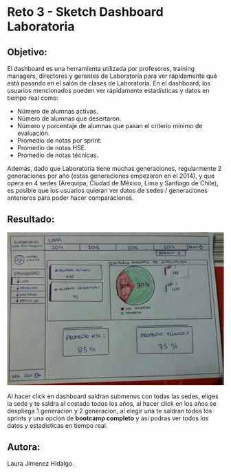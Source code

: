 # Reto 3 - Sketch Dashboard Laboratoria

## Objetivo:
El dashboard es una herramienta utilizada por profesores, training managers, directores y gerentes de Laboratoria para ver rápidamente qué está pasando en el salón de clases de Laboratoria. En el dashboard, los usuarios mencionados pueden ver rápidamente estadísticas y datos en tiempo real como:

- Número de alumnas activas.
- Número de alumnas que desertaron.
- Número y porcentaje de alumnas que pasan el criterio mínimo de evaluación.
- Promedio de notas por sprint.
- Promedio de notas HSE.
- Promedio de notas técnicas.

Además, dado que Laboratoria tiene muchas generaciones, regularmente 2 generaciones por año (estas generaciones empezaron en el 2014), y que opera en 4 sedes (Arequipa, Ciudad de México, Lima y Santiago de Chile), es posible que los usuarios quieran ver datos de sedes / generaciones anteriores para poder hacer comparaciones.

## Resultado:

![imagen1](assets/docs/img1.jpeg)

Al hacer click en dashboard saldran submenus con todas las sedes, eliges la sede y te saldra al costado todos los años, al hacer click en los años se despliega 1 generacion y 2 generacion, al elegir una te saldran todos los sprints y una opcion de __bootcamp completo__ y asi podras ver todos los datos y estadisticas en tiempo real.

## Autora: 

Laura Jimenez Hidalgo.